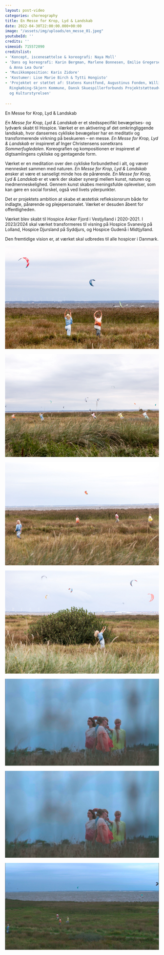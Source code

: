 ```yaml
---
layout: post-video
categories: choreography
title: En Messe for Krop, Lyd & Landskab
date: 2022-04-30T22:00:00.000+00:00
image: "/assets/img/uploads/en_messe_01.jpeg"
youtubeId: ''
credits: ''
vimeoid: 715572090
creditslist:
- 'Koncept, iscenesættelse & koreografi: Naya Moll'
- 'Dans og koreografi: Karin Bergman, Marlene Bonnesen, Emilie Gregersen, Amalia Kasakove
  & Anna Lea Ourø'
- 'Musikkomposition: Karis Zidore'
- 'Kostumer: Lise Marie Birch & Tytti Hongisto'
- 'Projektet er støttet af: Statens Kunstfond, Augustinus Fonden, William Demant Fonden,
  Ringkøbing-Skjern Kommune, Dansk Skuespillerforbunds Projektstøtteudvalg & Slots-
  og Kulturstyrelsen'

---
```

En Messe for Krop, Lyd & Landskab

_En Messe for Krop, Lyd & Landskab_ er et stedsspecifikt bevægelses- og lydværk skabt til Hospice. Værket er en aktivering af det omkringliggende landskab, hvor dansernes cykliske bevægelser har en meditativ og transformerende virkning på beskueren – en messe. _En Messe for Krop, Lyd & Landskab_ er inspireret af Inger Christensens sonetkrans _Sommerfugledalen_. Koreografien og kompositionen er inspireret af digtsamlingens cykliske og gentagende form.

Værket er en meditation over den cykliske forbundethed i alt, og væver mennesket sammen med naturen. _En Messe for Krop, Lyd & Landskab_ ønsker at være et sanseligt minde hos de pårørende. _En Messe for Krop, Lyd & Landskab_ er et værk der skaber synergi mellem kunst, naturen og medmenneskelighed. Gennem kunst skabes meningsfulde oplevelser, som kan gøre en social forskel, også ved livets yderpunkter.

Det er projektets ambition at skabe et æstetisk refleksionsrum både for indlagte, pårørende og plejepersonalet. Værket er desuden åbent for offentligheden.

Værket blev skabt til Hospice Anker Fjord i Vestjylland i 2020-2021. I 2023/2024 skal værket transformeres til visning på Hospice Svanevig på Lolland, Hospice Djursland på Syddjurs, og Hospice Gudenå i Midtjylland.

Den fremtidige vision er, at værket skal udbredes til alle hospicer i Danmark.

![](/assets/img/uploads/en_messe_02.jpeg)

![](/assets/img/uploads/en_messe_04.jpeg)

![](/assets/img/uploads/en_messe_03.jpeg)

![](/assets/img/uploads/en_messe_05.jpeg)

![](/assets/img/uploads/en_messe_08.jpeg)

![](/assets/img/uploads/en_messe_08.jpeg)

![](/assets/img/uploads/en_messe_06.jpeg)